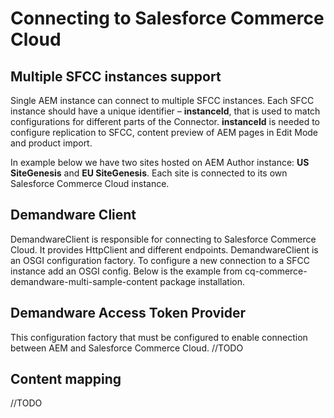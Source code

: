 <!--~~~~~~~~~~~~~~~~~~~~~~~~~~~~~~~~~~~~~~~~~~~~~~~~~~~~~~~~~~~~~~~~~~~~~~~~~~~~
  ~ Copyright 2018 Adobe Systems Incorporated
  ~
  ~ Licensed under the Apache License, Version 2.0 (the "License");
  ~ you may not use this file except in compliance with the License.
  ~ You may obtain a copy of the License at
  ~
  ~     http://www.apache.org/licenses/LICENSE-2.0
  ~
  ~ Unless required by applicable law or agreed to in writing, software
  ~ distributed under the License is distributed on an "AS IS" BASIS,
  ~ WITHOUT WARRANTIES OR CONDITIONS OF ANY KIND, either express or implied.
  ~ See the License for the specific language governing permissions and
  ~ limitations under the License.
  ~~~~~~~~~~~~~~~~~~~~~~~~~~~~~~~~~~~~~~~~~~~~~~~~~~~~~~~~~~~~~~~~~~~~~~~~~~~-->

# Connecting to Salesforce Commerce Cloud 

## Multiple SFCC instances support  
Single AEM instance can connect to multiple SFCC instances. Each SFCC instance should have a unique identifier – **instanceId**, that is used to match configurations for different parts of the Connector. **instanceId** is needed to configure replication to SFCC, content preview of AEM pages in Edit Mode and product import. 

In example below we have two sites hosted on AEM Author instance: **US SiteGenesis** and **EU SiteGenesis**. Each site is connected to its own Salesforce Commerce Cloud instance. 

## Demandware Client 
DemandwareClient is responsible for connecting to Salesforce Commerce Cloud. It provides HttpClient and different endpoints. DemandwareClient is an OSGI configuration factory. To configure a new connection to a SFCC instance add an OSGI config. Below is the example from cq-commerce-demandware-multi-sample-content package installation. 

## Demandware Access Token Provider 
This configuration factory that must be configured to enable connection between AEM and Salesforce Commerce Cloud. 
//TODO

## Content mapping 
//TODO